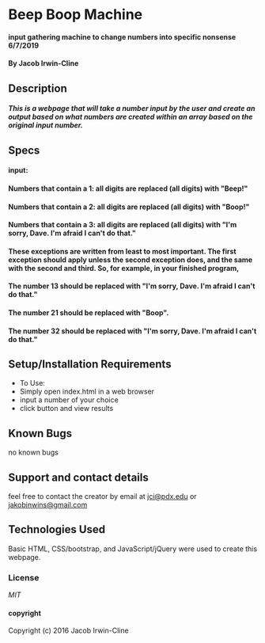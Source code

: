 # Beep Boop Machine

#### input gathering machine to change numbers into specific nonsense 6/7/2019

#### By Jacob Irwin-Cline

## Description

##### This is a webpage that will take a number input by the user and create an output based on what numbers are created within an array based on the original input number.
## Specs
#### input:
#### Numbers that contain a 1: all digits are replaced (all digits) with "Beep!"
#### Numbers that contain a 2: all digits are replaced (all digits) with "Boop!"
#### Numbers that contain a 3: all digits are replaced (all digits) with "I'm sorry, Dave. I'm afraid I can't do that."
#### These exceptions are written from least to most important. The first exception should apply unless the second exception does, and the same with the second and third. So, for example, in your finished program,

#### The number 13 should be replaced with "I'm sorry, Dave. I'm afraid I can't do that."
#### The number 21 should be replaced with "Boop".
#### The number 32 should be replaced with "I'm sorry, Dave. I'm afraid I can't do that."


## Setup/Installation Requirements

* To Use:
* Simply open index.html in a web browser
* input a number of your choice
* click button and view results



## Known Bugs

no known bugs

## Support and contact details

feel free to contact the creator by email at jci@pdx.edu or jakobinwins@gmail.com

## Technologies Used

Basic HTML, CSS/bootstrap, and JavaScript/jQuery were used to create this webpage.

### License

*MIT*

#### copyright ####

Copyright (c) 2016 Jacob Irwin-Cline
